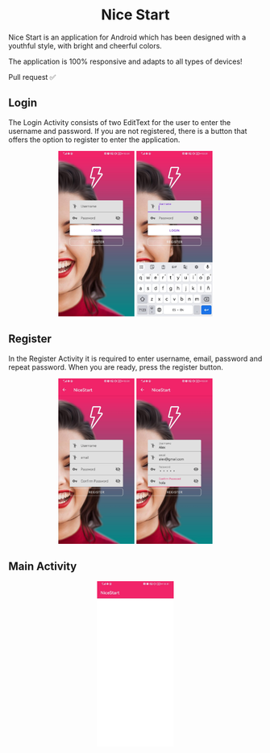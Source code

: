 <h1 align="center" color = "#DF367C">Nice Start</h1>
<p>Nice Start is an application for Android which has been designed with a youthful style, with bright and cheerful colors.</p>
<p>The application is 100% responsive and adapts to all types of devices!</p>
<p>Pull request ✅</p>
<h2 color = "#DF367C">Login</h2>
<p>The Login Activity consists of two EditText for the user to enter the username and password.
If you are not registered, there is a button that offers the option to register to enter the application.</p>
<p align = "center">
  <img src = img/login.jpeg width = 30%>
  <img src = img/login-keyboard.jpeg width = 30%>
</p>
<h2 color = "#DF367C">Register</h2>
<p>In the Register Activity it is required to enter username, email, password and repeat password.
When you are ready, press the register button.</p>
<p align = "center">
  <img src = img/register.jpeg width = 30%>
  <img src = img/register-2.jpeg width = 30%>
</p>
<h2 color = "#DF367C">Main Activity</h2>
<p align = "center">
  <img src = img/main-activity.jpeg width = 30%>
</p>

